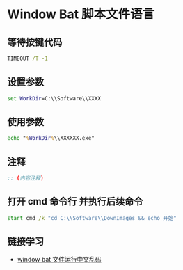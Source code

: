 # Window Bat 脚本文件语言

## 等待按键代码

```bat
TIMEOUT /T -1
```

## 设置参数

```bat
set WorkDir=C:\\Software\\XXXX
```

## 使用参数

```bat
echo "%WorkDir%\\XXXXXX.exe"
```

## 注释

```bat
:: (内容注释)
```

## 打开 cmd 命令行 并执行后续命令

```bat
start cmd /k "cd C:\\Software\\DownImages && echo 开始"
```

## 链接学习

* [window bat 文件运行中文乱码](https://www.cnblogs.com/Marydon20170307/p/9321495.html)
